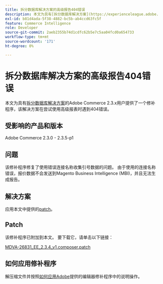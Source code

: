 ```yaml
---
title: 拆分数据库解决方案的高级报告404错误
description: 本文为具有[拆分数据库解决方案](https://experienceleague.adobe.com/en/docs/commerce-operations/configuration-guide/storage/split-db/multi-master)的Adobe Commerce 2.3.x用户提供了一个修补程序，该程序在尝试使用高级报表时遇到404错误。
exl-id: b81d4ada-5f38-4882-bc5b-ab4ccd63fc5f
feature: Commerce Intelligence
role: Developer
source-git-commit: 2aeb2355b74d1cdfc62b5e7c5aa04fcd0a654733
workflow-type: tm+mt
source-wordcount: '171'
ht-degree: 0%

---
```


# 拆分数据库解决方案的高级报告404错误

本文为具有[拆分数据库解决方案](https://experienceleague.adobe.com/en/docs/commerce-operations/configuration-guide/storage/split-db/multi-master)的Adobe Commerce 2.3.x用户提供了一个修补程序，该解决方案在尝试使用高级报表时遇到404错误。

## 受影响的产品和版本

Adobe Commerce 2.3.0 - 2.3.5-p1

## 问题

该修补程序修复了使用错误连接名称收集引号数据的问题。 由于使用的连接名称错误，报价数据不会发送到Magento Business Intelligence (MBI)，并且无法生成报告。

## 解决方案

应用本文中提供的[patch](assets/MDVA-26831_EE_2.3.4_v1.composer.patch.zip)。

## Patch

该修补程序已附加到本文。 要下载它，请单击以下链接：

[MDVA-26831\_EE\_2.3.4\_v1.composer.patch](assets/MDVA-26831_EE_2.3.4_v1.composer.patch.zip)

## 如何应用修补程序

解压缩文件并按照[如何应用Adobe](/help/how-to/general/how-to-apply-a-composer-patch-provided-by-magento.md)提供的编辑器修补程序中的说明操作。
